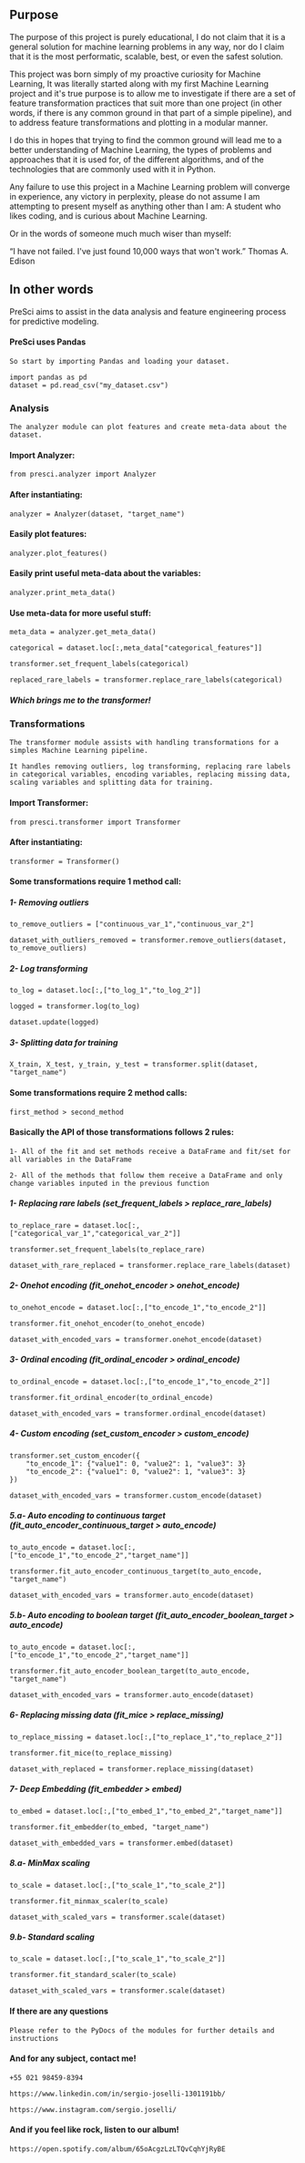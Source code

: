 ## Purpose

The purpose of this project is purely educational, I do not claim that
it is a general solution for machine learning problems in any way, nor
do I claim that it is the most performatic, scalable, best, or even the 
safest solution.

This project was born simply of my proactive curiosity for Machine Learning, 
It was literally started along with my first Machine Learning project and
it's true purpose is to allow me to investigate if there are a set of 
feature transformation practices that suit more than one project (in other
words, if there is any common ground in that part of a simple pipeline), and 
to address feature transformations and plotting in a modular manner.

I do this in hopes that trying to find the common ground will lead me to
a better understanding of Machine Learning, the types of problems and 
approaches that it is used for, of the different algorithms, and of the
technologies that are commonly used with it in Python. 

Any failure to use this project in a Machine Learning problem will converge
in experience, any victory in perplexity, please do not assume I am attempting
to present myself as anything other than I am: A student who likes coding, and
is curious about Machine Learning.

Or in the words of someone much much wiser than myself:

“I have not failed. I've just found 10,000 ways that won't work.”
Thomas A. Edison

## In other words

PreSci aims to assist in the data analysis and feature engineering
process for predictive modeling.

#### PreSci uses Pandas

    So start by importing Pandas and loading your dataset.

    import pandas as pd
    dataset = pd.read_csv("my_dataset.csv")

### Analysis

    The analyzer module can plot features and create meta-data about the dataset.

#### Import Analyzer:

    from presci.analyzer import Analyzer

#### After instantiating:

    analyzer = Analyzer(dataset, "target_name")

#### Easily plot features:

    analyzer.plot_features()

#### Easily print useful meta-data about the variables:

    analyzer.print_meta_data()

#### Use meta-data for more useful stuff:

    meta_data = analyzer.get_meta_data()

    categorical = dataset.loc[:,meta_data["categorical_features"]]

    transformer.set_frequent_labels(categorical)

    replaced_rare_labels = transformer.replace_rare_labels(categorical)

##### Which brings me to the transformer!

### Transformations

    The transformer module assists with handling transformations for a simples Machine Learning pipeline.

    It handles removing outliers, log transforming, replacing rare labels in categorical variables, encoding variables, replacing missing data, scaling variables and splitting data for training.

#### Import Transformer:

    from presci.transformer import Transformer

#### After instantiating:

    transformer = Transformer()

#### Some transformations require 1 method call:
##### 1- Removing outliers

    to_remove_outliers = ["continuous_var_1","continuous_var_2"]

    dataset_with_outliers_removed = transformer.remove_outliers(dataset, to_remove_outliers)

##### 2- Log transforming

    to_log = dataset.loc[:,["to_log_1","to_log_2"]]

    logged = transformer.log(to_log)

    dataset.update(logged)

##### 3- Splitting data for training

    X_train, X_test, y_train, y_test = transformer.split(dataset, "target_name")

#### Some transformations require 2 method calls:

    first_method > second_method

#### Basically the API of those transformations follows 2 rules:

    1- All of the fit and set methods receive a DataFrame and fit/set for 
    all variables in the DataFrame

    2- All of the methods that follow them receive a DataFrame and only
    change variables inputed in the previous function

##### 1- Replacing rare labels (set_frequent_labels > replace_rare_labels)

    to_replace_rare = dataset.loc[:,["categorical_var_1","categorical_var_2"]]

    transformer.set_frequent_labels(to_replace_rare)

    dataset_with_rare_replaced = transformer.replace_rare_labels(dataset)

##### 2- Onehot encoding (fit_onehot_encoder > onehot_encode)

    to_onehot_encode = dataset.loc[:,["to_encode_1","to_encode_2"]]

    transformer.fit_onehot_encoder(to_onehot_encode)

    dataset_with_encoded_vars = transformer.onehot_encode(dataset)

##### 3- Ordinal encoding (fit_ordinal_encoder > ordinal_encode)

    to_ordinal_encode = dataset.loc[:,["to_encode_1","to_encode_2"]]

    transformer.fit_ordinal_encoder(to_ordinal_encode)

    dataset_with_encoded_vars = transformer.ordinal_encode(dataset)

##### 4- Custom encoding (set_custom_encoder > custom_encode)

    transformer.set_custom_encoder({
        "to_encode_1": {"value1": 0, "value2": 1, "value3": 3}
        "to_encode_2": {"value1": 0, "value2": 1, "value3": 3}
    })

    dataset_with_encoded_vars = transformer.custom_encode(dataset)

##### 5.a- Auto encoding to continuous target (fit_auto_encoder_continuous_target > auto_encode)

    to_auto_encode = dataset.loc[:,["to_encode_1","to_encode_2","target_name"]]

    transformer.fit_auto_encoder_continuous_target(to_auto_encode, "target_name")

    dataset_with_encoded_vars = transformer.auto_encode(dataset)

##### 5.b- Auto encoding to boolean target (fit_auto_encoder_boolean_target > auto_encode)

    to_auto_encode = dataset.loc[:,["to_encode_1","to_encode_2","target_name"]]

    transformer.fit_auto_encoder_boolean_target(to_auto_encode, "target_name")

    dataset_with_encoded_vars = transformer.auto_encode(dataset)

##### 6- Replacing missing data (fit_mice > replace_missing)

    to_replace_missing = dataset.loc[:,["to_replace_1","to_replace_2"]]

    transformer.fit_mice(to_replace_missing)

    dataset_with_replaced = transformer.replace_missing(dataset)

##### 7- Deep Embedding (fit_embedder > embed)

    to_embed = dataset.loc[:,["to_embed_1","to_embed_2","target_name"]]

    transformer.fit_embedder(to_embed, "target_name")

    dataset_with_embedded_vars = transformer.embed(dataset)

##### 8.a- MinMax scaling

    to_scale = dataset.loc[:,["to_scale_1","to_scale_2"]]

    transformer.fit_minmax_scaler(to_scale)

    dataset_with_scaled_vars = transformer.scale(dataset)

##### 9.b- Standard scaling

    to_scale = dataset.loc[:,["to_scale_1","to_scale_2"]]

    transformer.fit_standard_scaler(to_scale)

    dataset_with_scaled_vars = transformer.scale(dataset)

#### If there are any questions

    Please refer to the PyDocs of the modules for further details and instructions

#### And for any subject, contact me!

    +55 021 98459-8394

    https://www.linkedin.com/in/sergio-joselli-1301191bb/

    https://www.instagram.com/sergio.joselli/

#### And if you feel like rock, listen to our album!

    https://open.spotify.com/album/65oAcgzLzLTQvCqhYjRyBE


